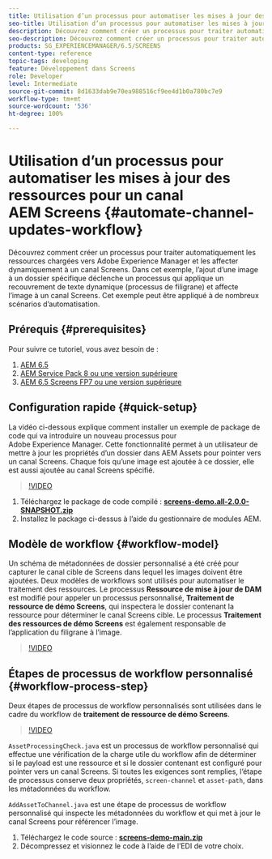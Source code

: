 ```yaml
---
title: Utilisation d’un processus pour automatiser les mises à jour des ressources pour un canal AEM Screens
seo-title: Utilisation d’un processus pour automatiser les mises à jour des ressources pour un canal AEM Screens
description: Découvrez comment créer un processus pour traiter automatiquement les ressources chargées vers Adobe Experience Manager et les affecter dynamiquement à un canal Screens. Dans cet exemple, l’ajout d’une image à un dossier spécifique déclenche un processus qui applique un filigrane dynamique et affecte l’image à un canal Screens. Cet exemple peut être appliqué à de nombreux scénarios d’automatisation.
seo-description: Découvrez comment créer un processus pour traiter automatiquement les ressources chargées vers Adobe Experience Manager et les affecter dynamiquement à un canal Screens. Dans cet exemple, l’ajout d’une image à un dossier spécifique déclenche un processus qui applique un filigrane dynamique et affecte l’image à un canal Screens. Cet exemple peut être appliqué à de nombreux scénarios d’automatisation.
products: SG_EXPERIENCEMANAGER/6.5/SCREENS
content-type: reference
topic-tags: developing
feature: Développement dans Screens
role: Developer
level: Intermediate
source-git-commit: 8d1633dab9e70ea988516cf9ee4d1b0a780bc7e9
workflow-type: tm+mt
source-wordcount: '536'
ht-degree: 100%

---
```



# Utilisation d’un processus pour automatiser les mises à jour des ressources pour un canal AEM Screens {#automate-channel-updates-workflow}

Découvrez comment créer un processus pour traiter automatiquement les ressources chargées vers Adobe Experience Manager et les affecter dynamiquement à un canal Screens. Dans cet exemple, l’ajout d’une image à un dossier spécifique déclenche un processus qui applique un recouvrement de texte dynamique (processus de filigrane) et affecte l’image à un canal Screens. Cet exemple peut être appliqué à de nombreux scénarios d’automatisation.

## Prérequis {#prerequisites}

Pour suivre ce tutoriel, vous avez besoin de :

1. [AEM 6.5](https://experienceleague.adobe.com/docs/experience-manager-65.html?lang=fr)
1. [AEM Service Pack 8 ou une version supérieure](https://experienceleague.adobe.com/docs/experience-manager-65/release-notes/service-pack/sp-release-notes.html?lang=fr)
1. [AEM 6.5 Screens FP7 ou une version supérieure](https://experienceleague.adobe.com/docs/experience-manager-screens/user-guide/release-notes/release-notes-fp-202103.html?lang=fr)

## Configuration rapide {#quick-setup}

La vidéo ci-dessous explique comment installer un exemple de package de code qui va introduire un nouveau processus pour Adobe Experience Manager. Cette fonctionnalité permet à un utilisateur de mettre à jour les propriétés d’un dossier dans AEM Assets pour pointer vers un canal Screens. Chaque fois qu’une image est ajoutée à ce dossier, elle est aussi ajoutée au canal Screens spécifié.

>[!VIDEO](https://video.tv.adobe.com/v/333174/?quality=12&learn=on)

1. Téléchargez le package de code compilé : **[screens-demo.all-2.0.0-SNAPSHOT.zip](./assets/screens-demo.all-2.0.0-SNAPSHOT.zip)**
1. Installez le package ci-dessus à l’aide du gestionnaire de modules AEM.

## Modèle de workflow {#workflow-model}

Un schéma de métadonnées de dossier personnalisé a été créé pour capturer le canal cible de Screens dans lequel les images doivent être ajoutées. Deux modèles de workflows sont utilisés pour automatiser le traitement des ressources. Le processus **Ressource de mise à jour de DAM** est modifié pour appeler un processus personnalisé, **Traitement de ressource de démo Screens**, qui inspectera le dossier contenant la ressource pour déterminer le canal Screens cible. Le processus **Traitement des ressources de démo Screens** est également responsable de l’application du filigrane à l’image.

>[!VIDEO](https://video.tv.adobe.com/v/333175/?quality=12&learn=on)

## Étapes de processus de workflow personnalisé {#workflow-process-step}

Deux étapes de processus de workflow personnalisés sont utilisées dans le cadre du workflow de **traitement de ressource de démo Screens**.

>[!VIDEO](https://video.tv.adobe.com/v/333179/?quality=12&learn=on)

`AssetProcessingCheck.java` est un processus de workflow personnalisé qui effectue une vérification de la charge utile du workflow afin de déterminer si le payload est une ressource et si le dossier contenant est configuré pour pointer vers un canal Screens. Si toutes les exigences sont remplies, l’étape de processus conserve deux propriétés, `screen-channel` et `asset-path`, dans les métadonnées du workflow.

`AddAssetToChannel.java` est une étape de processus de workflow personnalisé qui inspecte les métadonnées du workflow et qui met à jour le canal Screens pour référencer l’image.

1. Téléchargez le code source : **[screens-demo-main.zip](./assets/screens-demo-main.zip)**
1. Décompressez et visionnez le code à l’aide de l’EDI de votre choix.

